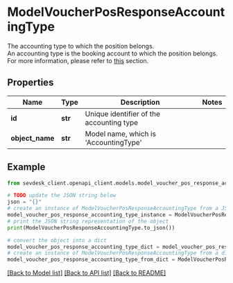 # ModelVoucherPosResponseAccountingType

The accounting type to which the position belongs.<br>       An accounting type is the booking account to which the position belongs.<br>       For more information, please refer to   <a href='#tag/Voucher/Accounting-type'>this</a> section.

## Properties

Name | Type | Description | Notes
------------ | ------------- | ------------- | -------------
**id** | **str** | Unique identifier of the accounting type | 
**object_name** | **str** | Model name, which is &#39;AccountingType&#39; | 

## Example

```python
from sevdesk_client.openapi_client.models.model_voucher_pos_response_accounting_type import ModelVoucherPosResponseAccountingType

# TODO update the JSON string below
json = "{}"
# create an instance of ModelVoucherPosResponseAccountingType from a JSON string
model_voucher_pos_response_accounting_type_instance = ModelVoucherPosResponseAccountingType.from_json(json)
# print the JSON string representation of the object
print(ModelVoucherPosResponseAccountingType.to_json())

# convert the object into a dict
model_voucher_pos_response_accounting_type_dict = model_voucher_pos_response_accounting_type_instance.to_dict()
# create an instance of ModelVoucherPosResponseAccountingType from a dict
model_voucher_pos_response_accounting_type_from_dict = ModelVoucherPosResponseAccountingType.from_dict(model_voucher_pos_response_accounting_type_dict)
```
[[Back to Model list]](../README.md#documentation-for-models) [[Back to API list]](../README.md#documentation-for-api-endpoints) [[Back to README]](../README.md)


